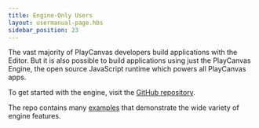 ```yaml
---
title: Engine-Only Users
layout: usermanual-page.hbs
sidebar_position: 23
---
```


The vast majority of PlayCanvas developers build applications with the Editor. But it is also possible to build applications using just the PlayCanvas Engine, the open source JavaScript runtime which powers all PlayCanvas apps.

To get started with the engine, visit the [GitHub repository][1].

The repo contains many [examples][2] that demonstrate the wide variety of engine features.

[1]: https://github.com/playcanvas/engine
[2]: https://playcanvas.github.io
